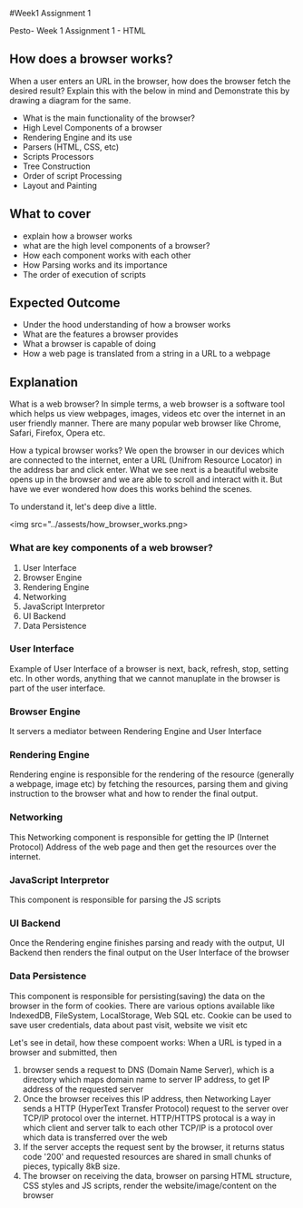 #Week1 Assignment 1

Pesto- Week 1 Assignment 1 - HTML

## How does a browser works?

When a user enters an URL in the browser, how does the browser fetch the desired result? Explain this with the below in mind and Demonstrate this by drawing a diagram for the same.
- What is the main functionality of the browser?
- High Level Components of a browser
- Rendering Engine and its use
- Parsers (HTML, CSS, etc)
- Scripts Processors
- Tree Construction
- Order of script Processing
- Layout and Painting

## What to cover
- explain how a browser works
- what are the high level components of a browser?
- How each component works with each other
- How Parsing works and its importance
- The order of execution of scripts

## Expected Outcome
- Under the hood understanding of how a browser works
- What are the features a browser provides
- What a browser is capable of doing
- How a web page is translated from a string in a URL to a webpage


## Explanation
What is a web browser? 
In simple terms, a web browser is a software tool which helps us view webpages, images, videos etc over the internet in an user friendly manner.
There are many popular web browser like Chrome, Safari, Firefox, Opera etc. 

How a typical browser works?
We open the browser in our devices which are connected to the internet, enter a URL (Unifrom Resource Locator) in the address bar and click enter. What we see next is a beautiful website opens up in the browser and we are able to scroll and interact with it. But have we ever wondered how does this works behind the scenes.

To understand it, let's deep dive a little.

<img src="../assests/how_browser_works.png></img>

### What are key components of a web browser?
1. User Interface
2. Browser Engine
3. Rendering Engine
4. Networking
5. JavaScript Interpretor
6. UI Backend
7. Data Persistence

### User Interface
Example of User Interface of a browser is next, back, refresh, stop, setting etc. In other words, anything that we cannot manuplate in the browser is part of the user interface.

### Browser Engine
It servers a mediator between Rendering Engine and User Interface

### Rendering Engine
Rendering engine is responsible for the rendering of the resource (generally a webpage, image etc) by fetching the resources, parsing them and giving instruction to the browser what and how to render the final output.

### Networking
This Networking component is responsible for getting the IP (Internet Protocol) Address of the web page and then get the resources over the internet.

### JavaScript Interpretor
This component is responsible for parsing the JS scripts

### UI Backend
Once the Rendering engine finishes parsing and ready with the output, UI Backend then renders the final output on the User Interface of the browser

### Data Persistence
This component is responsible for persisting(saving) the data on the browser in the form of cookies. There are various options available like IndexedDB, FileSystem, LocalStorage, Web SQL etc. Cookie can be used to save user credentials, data about past visit, website we visit etc


Let's see in detail, how these compoent works:
When a URL is typed in a browser and submitted, then 
1. browser sends a request to DNS (Domain Name Server), which is a directory which maps domain name to server IP address, to get IP address of the requested server
2. Once the browser receives this IP address, then Networking Layer sends a HTTP (HyperText Transfer Protocol) request to the server over TCP/IP protocol over the internet.
HTTP/HTTPS protocal is a way in which client and server talk to each other
TCP/IP is a protocol over which data is transferred over the web
3. If the server accepts the request sent by the browser, it returns status code '200' and requested resources are shared in small chunks of pieces, typically 8kB size.
4. The browser on receiving the data, browser on parsing HTML structure, CSS styles and JS scripts, render the website/image/content on the browser
